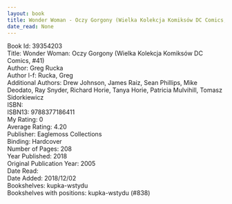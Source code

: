 ```yaml
---
layout: book
title: Wonder Woman - Oczy Gorgony (Wielka Kolekcja Komiksów DC Comics,  no. 41)
date_read: None
---
```


Book Id: 39354203<br />
Title: Wonder Woman: Oczy Gorgony (Wielka Kolekcja Komiksów DC Comics, #41)<br />
Author: Greg Rucka<br />
Author l-f: Rucka, Greg<br />
Additional Authors: Drew Johnson, James Raiz, Sean Phillips, Mike Deodato, Ray Snyder, Richard Horie, Tanya Horie, Patricia Mulvihill, Tomasz Sidorkiewicz<br />
ISBN: <br />
ISBN13: 9788377186411<br />
My Rating: 0<br />
Average Rating: 4.20<br />
Publisher: Eaglemoss Collections<br />
Binding: Hardcover<br />
Number of Pages: 208<br />
Year Published: 2018<br />
Original Publication Year: 2005<br />
Date Read: <br />
Date Added: 2018/12/02<br />
Bookshelves: kupka-wstydu<br />
Bookshelves with positions: kupka-wstydu (#838)<br />

